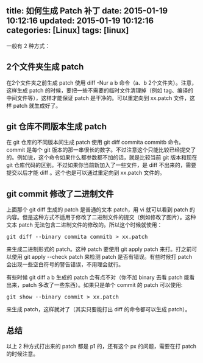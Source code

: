 title: 如何生成 Patch 补丁
date: 2015-01-19 10:12:16
updated: 2015-01-19 10:12:16
categories: [Linux]
tags: [linux]
---

一般有 2 种方式：

## 2个文件夹生成 patch

在2个文件夹之前生成 patch 使用 diff -Nur a b 命令（a、b 2个文件夹）。注意，这样生成 patch 的时候，要把一些不需要的临时文件清理掉（例如 tag、编译的中间文件等），这样才能保证 patch 是干净的。可以重定向到 xx.patch 文件，这样 patch 就生成好了。

## git 仓库不同版本生成 patch

在 git 仓库的不同版本间生成 patch 使用 git diff commita commitb 命令。commit 是每个 git 版本的那一串很长的数字。不过注意这个只能比较已经提交了的。例如说，这个命令如果什么都参数都不加的话，就是比较当前 git 版本和现在 git 仓库代码的区别。不过如果你当前新加入了一些文件，是 diff 不出来的，需要提交以后才能 diff 。这个也是可以通过重定向到 xx.patch 文件的。

## git commit 修改了二进制文件

上面那个 git diff 生成的 patch 是普通的文本 patch，用 vi 就可以看到 patch 的内容。但是这种方式不适用于修改了二进制文件的提交（例如修改了图片）。这种文本 patch 无法包含二进制文件的修改的。所以这个时候就使用：

<pre>
git diff --binary commita commitb > xx.patch 
</pre>

来生成二进制形式的 patch。这种 patch 要使用 git apply patch 来打。打之前可以使用 git apply --check patch 来检测 patch 是否有错误。有些时候打 patch 会出现一些空白符号的警告错误，不用理会就行。

有些时候 git diff a b 生成的 patch 会有点不对（你不加 binary 去看 patch 能看出来，patch 多改了一些东西）。如果只是单个 commit 的 patch 可以使用:

<pre>
git show --binary commit > xx.patch
</pre>

来生成 patch，这样就对了（其实只要能打出 diff 的命令都可以生成 patch）。

## 总结

以上 2 种方式打出来的 patch 都是 p1 的，还有这个 px 的问题，需要在打 patch 的时候注意。

